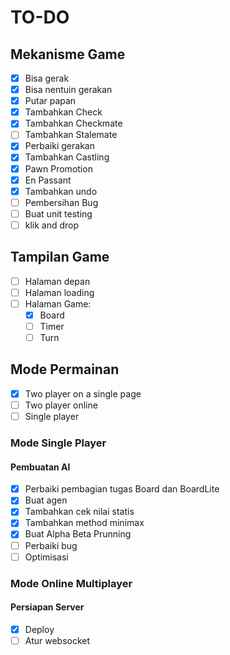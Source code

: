 # TO-DO

## Mekanisme Game

- [x] Bisa gerak
- [x] Bisa nentuin gerakan
- [x] Putar papan
- [x] Tambahkan Check
- [x] Tambahkan Checkmate
- [ ] Tambahkan Stalemate
- [x] Perbaiki gerakan
- [x] Tambahkan Castling
- [x] Pawn Promotion
- [x] En Passant
- [x] Tambahkan undo
- [ ] Pembersihan Bug
- [ ] Buat unit testing
- [ ] klik and drop

## Tampilan Game

- [ ] Halaman depan
- [ ] Halaman loading
- [ ] Halaman Game:
  - [x] Board
  - [ ] Timer
  - [ ] Turn

## Mode Permainan

- [x] Two player on a single page
- [ ] Two player online
- [ ] Single player

### Mode Single Player

#### Pembuatan AI

- [x] Perbaiki pembagian tugas Board dan BoardLite
- [x] Buat agen
- [x] Tambahkan cek nilai statis
- [x] Tambahkan method minimax
- [x] Buat Alpha Beta Prunning
- [ ] Perbaiki bug
- [ ] Optimisasi

### Mode Online Multiplayer

#### Persiapan Server

- [x] Deploy
- [ ] Atur websocket

